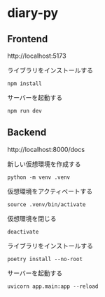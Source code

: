 # diary-py

## Frontend

http://localhost:5173

ライブラリをインストールする
```shell
npm install
```

サーバーを起動する
```shell
npm run dev
```

## Backend

http://localhost:8000/docs

新しい仮想環境を作成する
```shell
python -m venv .venv
```

仮想環境をアクティベートする
```shell
source .venv/bin/activate
```

仮想環境を閉じる
```shell
deactivate
```

ライブラリをインストールする
```shell
poetry install --no-root
```

サーバーを起動する
```shell
uvicorn app.main:app --reload
```
